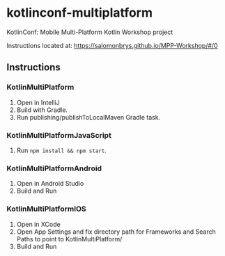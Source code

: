 # kotlinconf-multiplatform

KotlinConf: Mobile Multi-Platform Kotlin Workshop project

Instructions located at: https://salomonbrys.github.io/MPP-Workshop/#/0

## Instructions

### KotlinMultiPlatform

1. Open in IntelliJ
2. Build with Gradle.
3. Run publishing/publishToLocalMaven Gradle task.

### KotlinMultiPlatformJavaScript

1. Run `npm install && npm start`.

### KotlinMultiPlatformAndroid

1. Open in Android Studio
2. Build and Run

### KotlinMultiPlatformIOS

1. Open in XCode
2. Open App Settings and fix directory path for Frameworks and Search Paths to point to KotlinMultiPlatform/
2. Build and Run